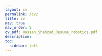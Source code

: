 ```yaml
---
layout: cv  
permalink: /cv/
title: cv
nav: true
nav_order: 5
cv_pdf: Hassan_Shahzad_Resume_robotics.pdf
description: 
toc:
  sidebar: left
---
```

